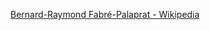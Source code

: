 ﻿[Bernard-Raymond Fabré-Palaprat - Wikipedia](https://en.wikipedia.org/wiki/Bernard-Raymond_Fabr%C3%A9-Palaprat)